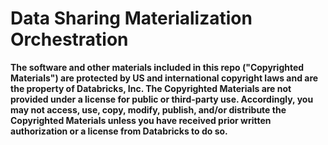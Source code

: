 # Data Sharing Materialization Orchestration

**The software and other materials included in this repo ("Copyrighted Materials") are protected by US and international copyright laws and are the property of Databricks, Inc. The Copyrighted Materials are not provided under a license for public or third-party use. Accordingly, you may not access, use, copy, modify, publish, and/or distribute the Copyrighted Materials unless you have received prior written authorization or a license from Databricks to do so.**
